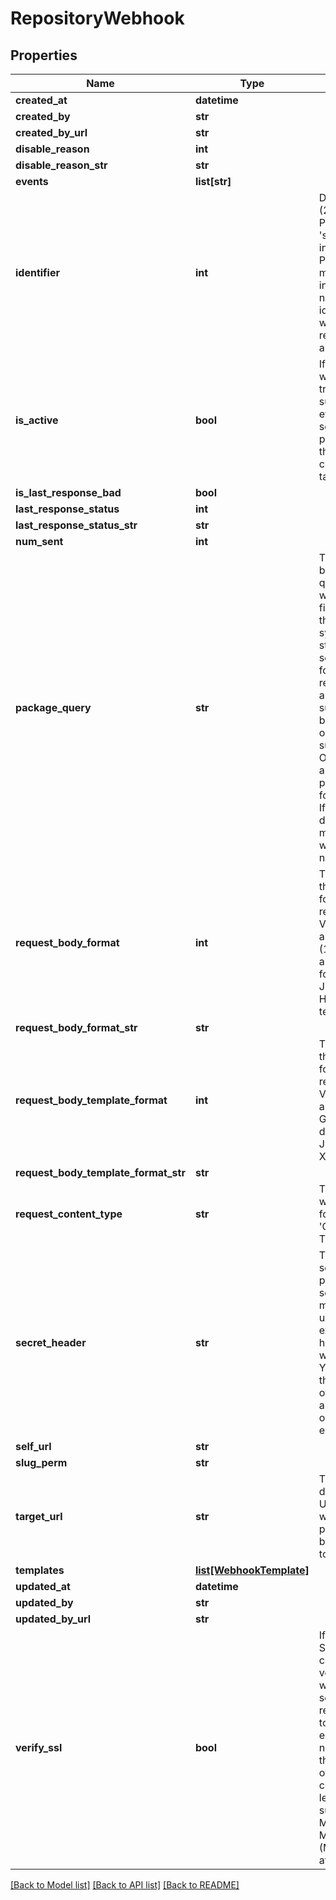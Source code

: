 # RepositoryWebhook

## Properties
Name | Type | Description | Notes
------------ | ------------- | ------------- | -------------
**created_at** | **datetime** |  | [optional] 
**created_by** | **str** |  | [optional] 
**created_by_url** | **str** |  | [optional] 
**disable_reason** | **int** |  | [optional] 
**disable_reason_str** | **str** |  | [optional] 
**events** | **list[str]** |  | 
**identifier** | **int** | Deprecated (23-05-15): Please use &#39;slug_perm&#39; instead. Previously: A monotonically increasing number that identified a webhook request within a repository. | [optional] 
**is_active** | **bool** | If enabled, the webhook will trigger on subscribed events and send payloads to the configured target URL. | [optional] 
**is_last_response_bad** | **bool** |  | [optional] 
**last_response_status** | **int** |  | [optional] 
**last_response_status_str** | **str** |  | [optional] 
**num_sent** | **int** |  | [optional] 
**package_query** | **str** | The package-based search query for webhooks to fire. This uses the same syntax as the standard search used for repositories, and also supports boolean logic operators such as OR/AND/NOT and parentheses for grouping. If a package does not match, the webhook will not fire. | [optional] 
**request_body_format** | **int** | The format of the payloads for webhook requests. Valid options are: (0) JSON, (1) JSON array, (2) form encoded JSON and (3) Handlebars template. | [optional] 
**request_body_format_str** | **str** |  | [optional] 
**request_body_template_format** | **int** | The format of the payloads for webhook requests. Valid options are: (0) Generic/user defined, (1) JSON and (2) XML. | [optional] 
**request_body_template_format_str** | **str** |  | [optional] 
**request_content_type** | **str** | The value that will be sent for the &#39;Content Type&#39; header.  | [optional] 
**secret_header** | **str** | The header to send the predefined secret in. This must be unique from existing headers or it won&#39;t be sent. You can use this as a form of authentication on the endpoint side. | [optional] 
**self_url** | **str** |  | [optional] 
**slug_perm** | **str** |  | [optional] 
**target_url** | **str** | The destination URL that webhook payloads will be POST&#39;ed to. | 
**templates** | [**list[WebhookTemplate]**](WebhookTemplate.md) |  | 
**updated_at** | **datetime** |  | [optional] 
**updated_by** | **str** |  | [optional] 
**updated_by_url** | **str** |  | [optional] 
**verify_ssl** | **bool** | If enabled, SSL certificates is verified when webhooks are sent. It&#39;s recommended to leave this enabled as not verifying the integrity of SSL certificates leaves you susceptible to Man-in-the-Middle (MITM) attacks. | [optional] 

[[Back to Model list]](../README.md#documentation-for-models) [[Back to API list]](../README.md#documentation-for-api-endpoints) [[Back to README]](../README.md)


